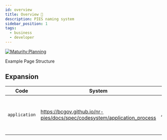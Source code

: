 ```yaml
---
id: overview
title: Overview 🚧
description: PIES naming system
sidebar_position: 1
tags:
  - business
  - developer
---
```


[![Maturity:Planning](https://img.shields.io/badge/Maturity-Planning-orange)](/docs/spec#maturity)

Example Page Structure

## Expansion

| Code          | System                                                                   | Display     | Description                                                              |
| ------------- | ------------------------------------------------------------------------ | ----------- | ------------------------------------------------------------------------ |
| `application` | https://bcgov.github.io/nr-pies/docs/spec/codesystem/application_process | Application | A submitted form(s) with the intent to obtain or amend an authorization. |
